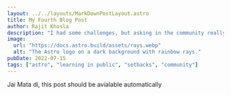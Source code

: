 ```yaml
---
layout: ../../layouts/MarkDownPostLayout.astro
title: My Fourth Blog Post
author: Rajit Khosla
description: "I had some challenges, but asking in the community really helped!"
image:
  url: "https://docs.astro.build/assets/rays.webp"
  alt: "The Astro logo on a dark background with rainbow rays."
pubDate: 2022-07-15
tags: ["astro", "learning in public", "setbacks", "community"]
---
```


Jai Mata di, this post should be avialable automatically

